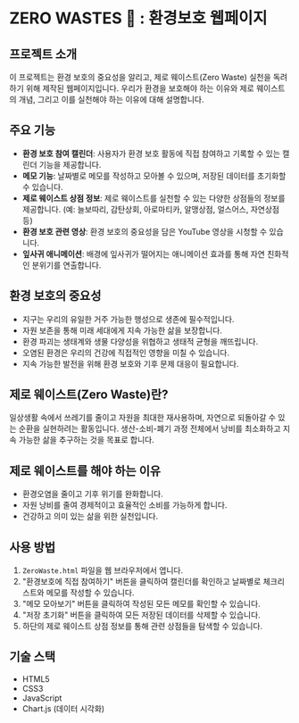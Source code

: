 # ZERO WASTES 🍃 : 환경보호 웹페이지

## 프로젝트 소개

이 프로젝트는 환경 보호의 중요성을 알리고, 제로 웨이스트(Zero Waste) 실천을 독려하기 위해 제작된 웹페이지입니다. 우리가 환경을 보호해야 하는 이유와 제로 웨이스트의 개념, 그리고 이를 실천해야 하는 이유에 대해 설명합니다.

## 주요 기능

*   **환경 보호 참여 캘린더**: 사용자가 환경 보호 활동에 직접 참여하고 기록할 수 있는 캘린더 기능을 제공합니다.
*   **메모 기능**: 날짜별로 메모를 작성하고 모아볼 수 있으며, 저장된 데이터를 초기화할 수 있습니다.
*   **제로 웨이스트 상점 정보**: 제로 웨이스트를 실천할 수 있는 다양한 상점들의 정보를 제공합니다. (예: 늘보따리, 감탄상회, 아로마티카, 알맹상점, 얼스어스, 자연상점 등)
*   **환경 보호 관련 영상**: 환경 보호의 중요성을 담은 YouTube 영상을 시청할 수 있습니다.
*   **잎사귀 애니메이션**: 배경에 잎사귀가 떨어지는 애니메이션 효과를 통해 자연 친화적인 분위기를 연출합니다.

## 환경 보호의 중요성 

*   지구는 우리의 유일한 거주 가능한 행성으로 생존에 필수적입니다.
*   자원 보존을 통해 미래 세대에게 지속 가능한 삶을 보장합니다.
*   환경 파괴는 생태계와 생물 다양성을 위협하고 생태적 균형을 깨뜨립니다.
*   오염된 환경은 우리의 건강에 직접적인 영향을 미칠 수 있습니다.
*   지속 가능한 발전을 위해 환경 보호와 기후 문제 대응이 필요합니다.

## 제로 웨이스트(Zero Waste)란? 

일상생활 속에서 쓰레기를 줄이고 자원을 최대한 재사용하며, 자연으로 되돌아갈 수 있는 순환을 실현하려는 활동입니다. 생산-소비-폐기 과정 전체에서 낭비를 최소화하고 지속 가능한 삶을 추구하는 것을 목표로 합니다.

## 제로 웨이스트를 해야 하는 이유 

*   환경오염을 줄이고 기후 위기를 완화합니다.
*   자원 낭비를 줄여 경제적이고 효율적인 소비를 가능하게 합니다.
*   건강하고 의미 있는 삶을 위한 실천입니다.

## 사용 방법

1.  `ZeroWaste.html` 파일을 웹 브라우저에서 엽니다.
2.  "환경보호에 직접 참여하기" 버튼을 클릭하여 캘린더를 확인하고 날짜별로 체크리스트와 메모를 작성할 수 있습니다.
3.  "메모 모아보기" 버튼을 클릭하여 작성된 모든 메모를 확인할 수 있습니다.
4.  "저장 초기화" 버튼을 클릭하여 모든 저장된 데이터를 삭제할 수 있습니다.
5.  하단의 제로 웨이스트 상점 정보를 통해 관련 상점들을 탐색할 수 있습니다.

## 기술 스택

*   HTML5
*   CSS3
*   JavaScript
*   Chart.js (데이터 시각화)

